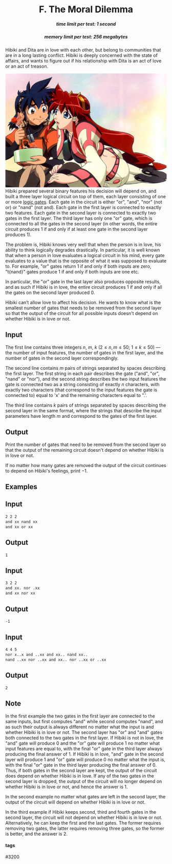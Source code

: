 <h1 style='text-align: center;'> F. The Moral Dilemma</h1>

<h5 style='text-align: center;'>time limit per test: 1 second</h5>
<h5 style='text-align: center;'>memory limit per test: 256 megabytes</h5>

Hibiki and Dita are in love with each other, but belong to communities that are in a long lasting conflict. Hibiki is deeply concerned with the state of affairs, and wants to figure out if his relationship with Dita is an act of love or an act of treason.

 ![](images/50736534c9039ec779004a4256b2faa3609ba11d.png) Hibiki prepared several binary features his decision will depend on, and built a three layer logical circuit on top of them, each layer consisting of one or more [logic gates](https://en.wikipedia.org/wiki/Logic_gate). Each gate in the circuit is either "or", "and", "nor" (not or) or "nand" (not and). Each gate in the first layer is connected to exactly two features. Each gate in the second layer is connected to exactly two gates in the first layer. The third layer has only one "or" gate, which is connected to all the gates in the second layer (in other words, the entire circuit produces 1 if and only if at least one gate in the second layer produces 1).

The problem is, Hibiki knows very well that when the person is in love, his ability to think logically degrades drastically. In particular, it is well known that when a person in love evaluates a logical circuit in his mind, every gate evaluates to a value that is the opposite of what it was supposed to evaluate to. For example, "or" gates return 1 if and only if both inputs are zero, "t{nand}" gates produce 1 if and only if both inputs are one etc.

In particular, the "or" gate in the last layer also produces opposite results, and as such if Hibiki is in love, the entire circuit produces 1 if and only if all the gates on the second layer produced 0.

Hibiki can’t allow love to affect his decision. He wants to know what is the smallest number of gates that needs to be removed from the second layer so that the output of the circuit for all possible inputs doesn't depend on whether Hibiki is in love or not.

## Input

The first line contains three integers $n$, $m$, $k$ ($2 \le n, m \le 50$; $1 \le k \le 50$) — the number of input features, the number of gates in the first layer, and the number of gates in the second layer correspondingly.

The second line contains $m$ pairs of strings separated by spaces describing the first layer. The first string in each pair describes the gate ("and", "or", "nand" or "nor"), and the second string describes the two input features the gate is connected two as a string consisting of exactly $n$ characters, with exactly two characters (that correspond to the input features the gate is connected to) equal to 'x' and the remaining characters equal to ".'.

The third line contains $k$ pairs of strings separated by spaces describing the second layer in the same format, where the strings that describe the input parameters have length $m$ and correspond to the gates of the first layer.

## Output

Print the number of gates that need to be removed from the second layer so that the output of the remaining circuit doesn't depend on whether Hibiki is in love or not.

If no matter how many gates are removed the output of the circuit continues to depend on Hibiki's feelings, print $-1$.

## Examples

## Input


```
2 2 2  
and xx nand xx  
and xx or xx  

```
## Output


```
1  

```
## Input


```
3 2 2  
and xx. nor .xx  
and xx nor xx  

```
## Output


```
-1  

```
## Input


```
4 4 5  
nor x..x and ..xx and xx.. nand xx..  
nand ..xx nor ..xx and xx.. nor ..xx or ..xx  

```
## Output


```
2  

```
## Note

In the first example the two gates in the first layer are connected to the same inputs, but first computes "and" while second computes "nand", and as such their output is always different no matter what the input is and whether Hibiki is in love or not. The second layer has "or" and "and" gates both connected to the two gates in the first layer. If Hibiki is not in love, the "and" gate will produce 0 and the "or" gate will produce 1 no matter what input features are equal to, with the final "or" gate in the third layer always producing the final answer of 1. If Hibiki is in love, "and" gate in the second layer will produce 1 and "or" gate will produce 0 no matter what the input is, with the final "or" gate in the third layer producing the final answer of 0. Thus, if both gates in the second layer are kept, the output of the circuit does depend on whether Hibiki is in love. If any of the two gates in the second layer is dropped, the output of the circuit will no longer depend on whether Hibiki is in love or not, and hence the answer is 1.

In the second example no matter what gates are left in the second layer, the output of the circuit will depend on whether Hibiki is in love or not.

In the third example if Hibiki keeps second, third and fourth gates in the second layer, the circuit will not depend on whether Hibiki is in love or not. Alternatively, he can keep the first and the last gates. The former requires removing two gates, the latter requires removing three gates, so the former is better, and the answer is 2.



#### tags 

#3200 